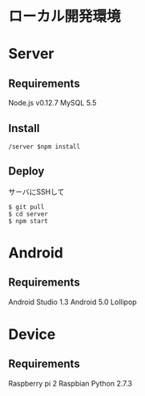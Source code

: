 # ローカル開発環境

# Server
## Requirements
Node.js v0.12.7
MySQL 5.5

## Install
```
/server $npm install
```

## Deploy
サーバにSSHして
```
$ git pull
$ cd server
$ npm start
```

# Android
## Requirements
Android Studio 1.3
Android 5.0 Lollipop

# Device
## Requirements
Raspberry pi 2
Raspbian
Python 2.7.3
